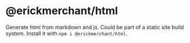 # @erickmerchant/html

Generate html from markdown and js. Could be part of a static site build system. Install it with `npm i @erickmerchant/html`.
